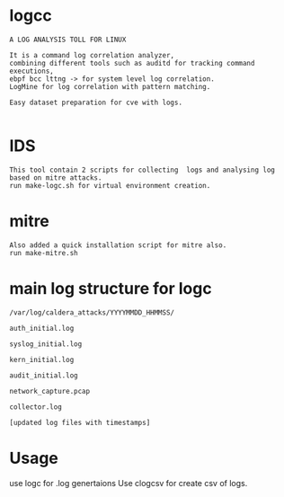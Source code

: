 # logcc
```
A LOG ANALYSIS TOLL FOR LINUX

It is a command log correlation analyzer,
combining different tools such as auditd for tracking command executions,
ebpf bcc lttng -> for system level log correlation.
LogMine for log correlation with pattern matching.

Easy dataset preparation for cve with logs.


```
# IDS
```
This tool contain 2 scripts for collecting  logs and analysing log based on mitre attacks.
run make-logc.sh for virtual environment creation.
```
# mitre
```
Also added a quick installation script for mitre also.
run make-mitre.sh
```



# main log structure for logc
```
/var/log/caldera_attacks/YYYYMMDD_HHMMSS/

auth_initial.log

syslog_initial.log

kern_initial.log

audit_initial.log

network_capture.pcap

collector.log

[updated log files with timestamps]
```

# Usage

use logc for .log genertaions
Use clogcsv for create csv of logs.

